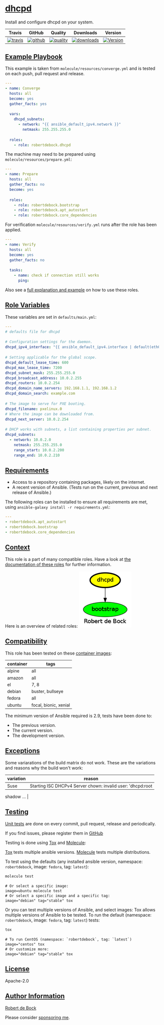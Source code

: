 # [dhcpd](#dhcpd)

Install and configure dhcpd on your system.

|Travis|GitHub|Quality|Downloads|Version|
|------|------|-------|---------|-------|
|[![travis](https://travis-ci.com/robertdebock/ansible-role-dhcpd.svg?branch=master)](https://travis-ci.com/robertdebock/ansible-role-dhcpd)|[![github](https://github.com/robertdebock/ansible-role-dhcpd/workflows/Ansible%20Molecule/badge.svg)](https://github.com/robertdebock/ansible-role-dhcpd/actions)|[![quality](https://img.shields.io/ansible/quality/21853)](https://galaxy.ansible.com/robertdebock/dhcpd)|[![downloads](https://img.shields.io/ansible/role/d/21853)](https://galaxy.ansible.com/robertdebock/dhcpd)|[![Version](https://img.shields.io/github/release/robertdebock/ansible-role-dhcpd.svg)](https://github.com/robertdebock/ansible-role-dhcpd/releases/)|

## [Example Playbook](#example-playbook)

This example is taken from `molecule/resources/converge.yml` and is tested on each push, pull request and release.
```yaml
---
- name: Converge
  hosts: all
  become: yes
  gather_facts: yes

  vars:
    dhcpd_subnets:
      - network: "{{ ansible_default_ipv4.network }}"
        netmask: 255.255.255.0

  roles:
    - role: robertdebock.dhcpd
```

The machine may need to be prepared using `molecule/resources/prepare.yml`:
```yaml
---
- name: Prepare
  hosts: all
  gather_facts: no
  become: yes

  roles:
    - role: robertdebock.bootstrap
    - role: robertdebock.apt_autostart
    - role: robertdebock.core_dependencies
```

For verification `molecule/resources/verify.yml` runs after the role has been applied.
```yaml
---
- name: Verify
  hosts: all
  become: yes
  gather_facts: no

  tasks:
    - name: check if connection still works
      ping:
```

Also see a [full explanation and example](https://robertdebock.nl/how-to-use-these-roles.html) on how to use these roles.

## [Role Variables](#role-variables)

These variables are set in `defaults/main.yml`:
```yaml
---
# defaults file for dhcpd

# Configuration settings for the daemon.
dhcpd_ipv4_interface: "{{ ansible_default_ipv4.interface | default(eth0) }}"

# Setting applicable for the global scope.
dhcpd_default_lease_time: 600
dhcpd_max_lease_time: 7200
dhcpd_subnet_mask: 255.255.255.0
dhcpd_broadcast_address: 10.0.2.255
dhcpd_routers: 10.0.2.254
dhcpd_domain_name_servers: 192.168.1.1, 192.168.1.2
dhcpd_domain_search: example.com

# The image to serve for PXE booting.
dhcpd_filename: pxelinux.0
# Where the image can be downloaded from.
dhcpd_next_server: 10.0.2.254

# DHCP works with subnets, a list containing properties per subnet.
dhcpd_subnets:
  - network: 10.0.2.0
    netmask: 255.255.255.0
    range_start: 10.0.2.200
    range_end: 10.0.2.210
```

## [Requirements](#requirements)

- Access to a repository containing packages, likely on the internet.
- A recent version of Ansible. (Tests run on the current, previous and next release of Ansible.)

The following roles can be installed to ensure all requirements are met, using `ansible-galaxy install -r requirements.yml`:

```yaml
---
- robertdebock.apt_autostart
- robertdebock.bootstrap
- robertdebock.core_dependencies

```

## [Context](#context)

This role is a part of many compatible roles. Have a look at [the documentation of these roles](https://robertdebock.nl/) for further information.

Here is an overview of related roles:
![dependencies](https://raw.githubusercontent.com/robertdebock/drawings/artifacts/dhcpd.png "Dependency")

## [Compatibility](#compatibility)

This role has been tested on these [container images](https://hub.docker.com/u/robertdebock):

|container|tags|
|---------|----|
|alpine|all|
|amazon|all|
|el|7, 8|
|debian|buster, bullseye|
|fedora|all|
|ubuntu|focal, bionic, xenial|

The minimum version of Ansible required is 2.9, tests have been done to:

- The previous version.
- The current version.
- The development version.

## [Exceptions](#exceptions)

Some variarations of the build matrix do not work. These are the variations and reasons why the build won't work:

| variation                 | reason                 |
|---------------------------|------------------------|
| Suse | Starting ISC DHCPv4 Server chown: invalid user: 'dhcpd:root
shadow
... |


## [Testing](#testing)

[Unit tests](https://travis-ci.com/robertdebock/ansible-role-dhcpd) are done on every commit, pull request, release and periodically.

If you find issues, please register them in [GitHub](https://github.com/robertdebock/ansible-role-dhcpd/issues)

Testing is done using [Tox](https://tox.readthedocs.io/en/latest/) and [Molecule](https://github.com/ansible/molecule):

[Tox](https://tox.readthedocs.io/en/latest/) tests multiple ansible versions.
[Molecule](https://github.com/ansible/molecule) tests multiple distributions.

To test using the defaults (any installed ansible version, namespace: `robertdebock`, image: `fedora`, tag: `latest`):

```
molecule test

# Or select a specific image:
image=ubuntu molecule test
# Or select a specific image and a specific tag:
image="debian" tag="stable" tox
```

Or you can test multiple versions of Ansible, and select images:
Tox allows multiple versions of Ansible to be tested. To run the default (namespace: `robertdebock`, image: `fedora`, tag: `latest`) tests:

```
tox

# To run CentOS (namespace: `robertdebock`, tag: `latest`)
image="centos" tox
# Or customize more:
image="debian" tag="stable" tox
```

## [License](#license)

Apache-2.0


## [Author Information](#author-information)

[Robert de Bock](https://robertdebock.nl/)

Please consider [sponsoring me](https://github.com/sponsors/robertdebock).
